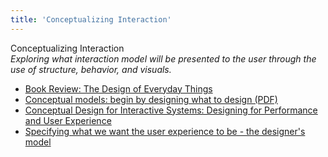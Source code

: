 ```yaml
---
title: 'Conceptualizing Interaction'
---
```


Conceptualizing Interaction  
_Exploring what interaction model will be presented to the user through the use of structure, behavior, and visuals._

*   [Book Review: The Design of Everyday Things](http://jonathannicol.com/blog/2011/05/14/book-review-the-design-of-everyday-things/)  
*   [Conceptual models: begin by designing what to design (PDF)](http://davidlamas.files.wordpress.com/2010/03/jeff-johnson.pdf)  
*   [Conceptual Design for Interactive Systems: Designing for Performance and User Experience](http://www.uxmatters.com/mt/archives/2015/12/conceptual-design-for-interactive-systems-designing-for-performance-and-user-experience.php)  
*   [Specifying what we want the user experience to be - the designer's model](https://www-01.ibm.com/software/ucd/designconcepts/threemodels/designer.html)  

